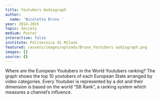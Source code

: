 ```yaml
---
title: Youtubers Audiograph
author:
  name: 'Nicoletta Bruno '
year: 2014-2015
topic: Society
medium: Poster
interactive: false
institute: Politecnico di Milano
featured: /assets/images/uploads/Bruno_Youtubers audiograph.png
images: []
source: {}
---
```

Where are the European Youtubers in the World Youtubers ranking? The graph shows the top 10 youtubers of each European State arranged by video categories. Every Youtuber is represented by a dot and their dimension is based on the world “SB Rank”, a ranking system which measures a channel’s influence.
